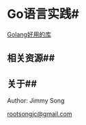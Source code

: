 # Go语言实践#

[Golang好用的库](docs/golang_library.md)

## 相关资源##



## 关于##

Author: Jimmy Song 

rootsongjc@gmail.com